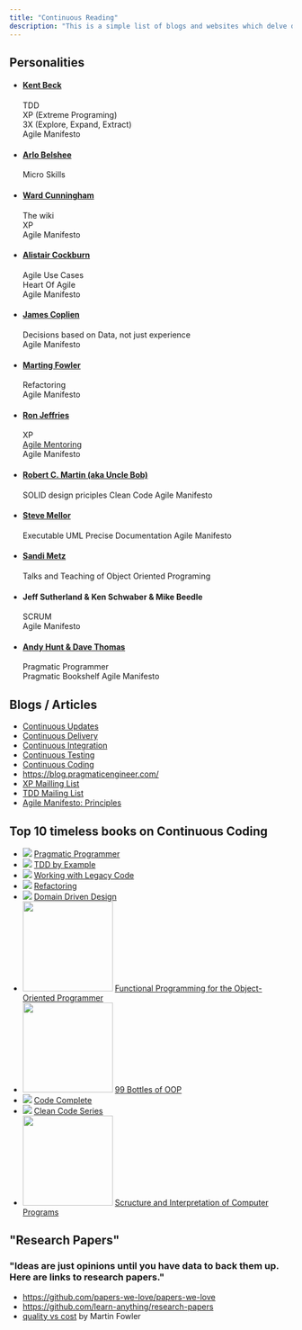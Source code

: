 ```yaml
---
title: "Continuous Reading"
description: "This is a simple list of blogs and websites which delve deeper into the concepts of Continuous Coding by various other names"
---
```


## Personalities

- ####  [Kent Beck](https://www.linkedin.com/in/kentbeck/)
    TDD  
    XP (Extreme Programing)  
    3X (Explore, Expand, Extract)  
    Agile Manifesto  
- ####  [Arlo Belshee](http://arlobelshee.com/)
    Micro Skills  
- ####  [Ward Cunningham](https://wiki.c2.com)
    The wiki  
    XP  
    Agile Manifesto  
 - ####  [Alistair Cockburn](https://heartofagile.com/)
    Agile Use Cases    
    Heart Of Agile  
    Agile Manifesto  
- ####  [James Coplien](https://sites.google.com/a/gertrudandcope.com/www/)
    Decisions based on Data, not just experience  
    Agile Manifesto  
- ####  [Marting Fowler](https://martinfowler.com/)
    Refactoring  
    Agile Manifesto  
- ####  [Ron Jeffries](https://ronjeffries.com/)
   XP  
   [Agile Mentoring](https://www.agilementoring.com/)  
   Agile Manifesto  
- ####  [Robert C. Martin (aka Uncle Bob)](https://blog.cleancoder.com/)
   SOLID design priciples
   Clean Code
   Agile Manifesto
- #### [Steve Mellor](http://www.stephenmellor.com/)
   Executable UML
   Precise Documentation
   Agile Manifesto
- #### [Sandi Metz](https://sandimetz.com/speaking/)
   Talks and Teaching of Object Oriented Programing
- #### Jeff Sutherland & Ken Schwaber & Mike Beedle
   SCRUM  
   Agile Manifesto  
- #### [Andy Hunt & Dave Thomas](https://pragprog.com/)
   Pragmatic Programmer  
   Pragmatic Bookshelf 
   Agile Manifesto   

## Blogs / Articles

- [Continuous Updates](https://liquidsoftware.com/)
- [Continuous Delivery](https://www.continuousdelivery.com/)
- [Continuous Integration](https://wiki.c2.com/?ContinuousIntegration)
- [Continuous Testing](https://continuoustesting.blog/)
- [Continuous Coding](https://www.continuouscoding.org/)
- https://blog.pragmaticengineer.com/
- [XP Mailling List](https://groups.io/g/extremeprogramming)
- [TDD Mailing List](https://groups.io/g/testdrivendevelopment/)
- [Agile Manifesto: Principles](https://agilemanifesto.org/principles.html)

## Top 10 timeless books on Continuous Coding
- ![](https://images-na.ssl-images-amazon.com/images/I/51cUVaBWZzL._AC_UL160_.jpg)  [Pragmatic Programmer](https://pragprog.com/book/tpp20/the-pragmatic-programmer-20th-anniversary-edition)
- ![](https://images-na.ssl-images-amazon.com/images/I/41pO5GqNtzL._AC_UL160_.jpg)  [TDD by Example](https://www.amazon.com/Test-Driven-Development-Kent-Beck/dp/0321146530)
- ![](https://images-na.ssl-images-amazon.com/images/I/51TG9F1B8AL._AC_UL160_.jpg)  [Working with Legacy Code](https://www.amazon.com/Working-Effectively-Legacy-Michael-Feathers/dp/0131177052)
- ![](https://images-na.ssl-images-amazon.com/images/I/41LBzpPXCOL._AC_UL160_.jpg)  [Refactoring](https://www.amazon.com/Refactoring-Improving-Existing-Addison-Wesley-Signature-dp-0134757599/dp/0134757599/)
- ![](https://images-na.ssl-images-amazon.com/images/I/51sZW87slRL._AC_UL160_.jpg)  [Domain Driven Design](https://dddcommunity.org/book/evans_2003/)
- <img src=https://d2sofvawe08yqg.cloudfront.net/fp-oo/small height=160 />  [Functional Programming for the Object-Oriented Programmer](https://leanpub.com/fp-oo)
- <img src=https://d2beuh40lcdzfb.cloudfront.net/products/197947/300x300/cover_2nd_sales_js_ruby.jpeg?1599590993 height=160 />  [99 Bottles of OOP](https://sandimetz.com/99bottles)
- ![](https://images-na.ssl-images-amazon.com/images/I/41JOmGowq-L._AC_UL160_.jpg)  [Code Complete](https://www.amazon.com/gp/product/0735619670/)
- ![](https://images-na.ssl-images-amazon.com/images/I/41OgAtYSpzL._AC_UL160_.jpg)  [Clean Code Series](https://www.amazon.com/Robert-Martin-Clean-Code-Collection-ebook/dp/B00666M59G)
- <img src=https://mitpress.mit.edu/sites/default/files/styles/related_title_teaser/http/mitp-content-server.mit.edu%3A18180/books/covers/cover/%3Fcollid%3Dbooks_covers_0%26isbn%3D9780262011532%26type%3D.jpg height=160 /> [Scructure and Interpretation of Computer Programs](https://web.mit.edu/alexmv/6.037/sicp.pdf)


## "Research Papers"
### "Ideas are just opinions until you have data to back them up. Here are links to research papers."


- https://github.com/papers-we-love/papers-we-love
- https://github.com/learn-anything/research-papers
- [quality vs cost](https://martinfowler.com/articles/is-quality-worth-cost.html) by Martin Fowler
